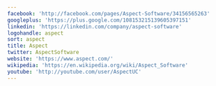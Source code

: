 ```yaml
---
facebook: 'http://facebook.com/pages/Aspect-Software/34156565263'
googleplus: 'https://plus.google.com/108153215139605397151'
linkedin: 'https://linkedin.com/company/aspect-software'
logohandle: aspect
sort: aspect
title: Aspect
twitter: AspectSoftware
website: 'https://www.aspect.com/'
wikipedia: 'https://en.wikipedia.org/wiki/Aspect_Software'
youtube: 'http://youtube.com/user/AspectUC'
---
```

